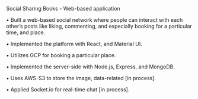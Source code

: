 Social Sharing Books - Web-based application

• Built a web-based social network where people can interact with each other’s posts like liking, commenting, and especially booking for a particular time, and place.

• Implemented the platform with React, and Material UI.

• Utilizes GCP for booking a particular place.

• Implemented the server-side with Node.js, Express, and MongoDB.

• Uses AWS-S3 to store the image, data-related [in process].

• Applied Socket.io for real-time chat [in process].
